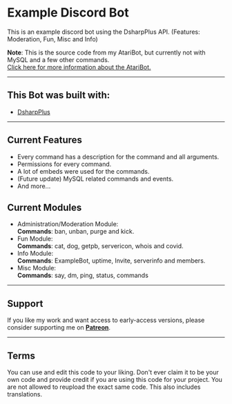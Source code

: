 # Example Discord Bot
This is an example discord bot using the DsharpPlus API. (Features: Moderation, Fun, Misc and Info)

<b>Note</b>: This is the source code from my AtariBot, but currently not with MySQL and a few other commands.<br>
<a href="https://sebi3.gitbook.io/ai-bot/">Click here for more information about the AtariBot.</a>
 
--------
 
## This Bot was built with:
- <a href="https://dsharpplus.emzi0767.com/index.html">DsharpPlus</a>

--------

## Current Features
- Every command has a description for the command and all arguments.
- Permissions for every command.
- A lot of embeds were used for the commands.
- (Future update) MySQL related commands and events.
- And more...

## Current Modules
- Administration/Moderation Module:<br> 
<b>Commands</b>: ban, unban, purge and kick.
- Fun Module:<br>
<b>Commands</b>: cat, dog, getpb, servericon, whois and covid.
- Info Module:<br>
<b>Commands</b>: ExampleBot, uptime, Invite, serverinfo and members.
- Misc Module:<br>
<b>Commands</b>: say, dm, ping, status, commands


--------

## Support
If you like my work and want access to early-access versions, please consider supporting me on [**Patreon**](https://www.patreon.com/sEbi3). 

--------

## Terms
You can use and edit this code to your liking. Don't ever claim it to be your own code and provide credit if you are using this code for your project.
You are not allowed to reupload the exact same code. This also includes translations.
